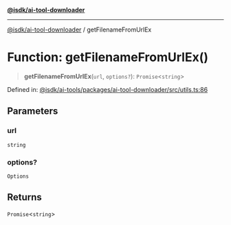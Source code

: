 [**@isdk/ai-tool-downloader**](../README.md)

***

[@isdk/ai-tool-downloader](../globals.md) / getFilenameFromUrlEx

# Function: getFilenameFromUrlEx()

> **getFilenameFromUrlEx**(`url`, `options?`): `Promise`\<`string`\>

Defined in: [@isdk/ai-tools/packages/ai-tool-downloader/src/utils.ts:86](https://github.com/isdk/ai-tool-download.js/blob/2a238540fc7f476208ad754c7d1575eda3aa9587/src/utils.ts#L86)

## Parameters

### url

`string`

### options?

`Options`

## Returns

`Promise`\<`string`\>
